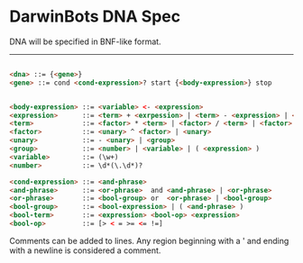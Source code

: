 # DarwinBots DNA Spec

DNA will be specified in BNF-like format.

----

```HTML

<dna> ::= {<gene>}
<gene> ::= cond <cond-expression>? start {<body-expression>} stop


<body-expression> ::= <variable> <- <expression>
<expression>      ::= <term> + <exrpession> | <term> - <expression> | <term>
<term>            ::= <factor> * <term> | <factor> / <term> | <factor>
<factor>          ::= <unary> ^ <factor> | <unary>
<unary>           ::= - <unary> | <group>
<group>           ::= <number> | <variable> | ( <expression> )
<variable>        ::= (\w+)
<number>          ::= \d*(\.\d*)?

<cond-expression> ::= <and-phrase>
<and-phrase>      ::= <or-phrase>  and <and-phrase> | <or-phrase>
<or-phrase>       ::= <bool-group> or  <or-phrase> | <bool-group>
<bool-group>      ::= <bool-expression> | ( <and-phrase> )
<bool-term>       ::= <expression> <bool-op> <expression>
<bool-op>         ::= [> < = >= <= !=]

```

Comments can be added to lines. Any region beginning with a ' and ending with a
newline is considered a comment.

